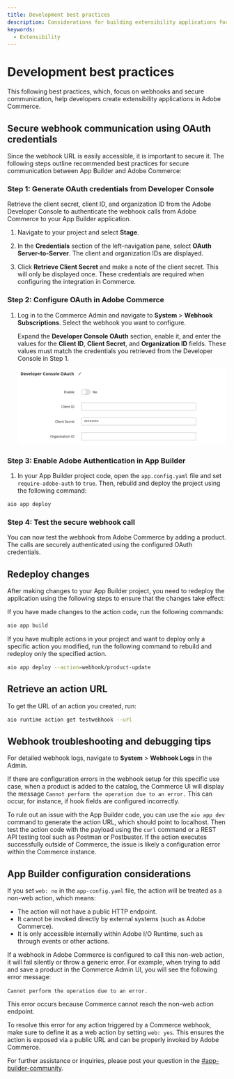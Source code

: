 ```yaml
---
title: Development best practices
description: Considerations for building extensibility applications for Adobe Commerce.
keywords:
  - Extensibility
---
```


# Development best practices

This following best practices, which, focus on webhooks and secure communication, help developers create extensibility applications in Adobe Commerce.

## Secure webhook communication using OAuth credentials

Since the webhook URL is easily accessible, it is important to secure it. The following steps outline recommended best practices for secure communication between App Builder and Adobe Commerce:

### Step 1: Generate OAuth credentials from Developer Console

Retrieve the client secret, client ID, and organization ID from the Adobe Developer Console to authenticate the webhook calls from Adobe Commerce to your App Builder application.

1. Navigate to your project and select **Stage**.

1. In the **Credentials** section of the left-navigation pane, select **OAuth Server-to-Server**. The client and organization IDs are displayed.

1. Click **Retrieve Client Secret** and make a note of the client secret. This will only be displayed once. These credentials are required when configuring the integration in Commerce.

### Step 2: Configure OAuth in Adobe Commerce

1. Log in to the Commerce Admin and navigate to **System** > **Webhook Subscriptions**. Select the webhook you want to configure.

   Expand the **Developer Console OAuth** section, enable it, and enter the values for the **Client ID**, **Client Secret**, and **Organization ID** fields. These values must match the credentials you retrieved from the Developer Console in Step 1.

   ![oAuth Section in Webhooks Subscription](../../_images/webhooks/tutorial/developer-console-oauth-commerce.png)

### Step 3: Enable Adobe Authentication in App Builder

1. In your App Builder project code, open the `app.config.yaml` file and set `require-adobe-auth` to `true`. Then, rebuild and deploy the project using the following command:

  ```bash
  aio app deploy
  ```

### Step 4: Test the secure webhook call

You can now test the webhook from Adobe Commerce by adding a product. The calls are securely authenticated using the configured OAuth credentials.

## Redeploy changes

After making changes to your App Builder project, you need to redeploy the application using the following steps to ensure that the changes take effect:

If you have made changes to the action code, run the following commands:

```bash
aio app build
```

If you have multiple actions in your project and want to deploy only a specific action you modified, run the following command to rebuild and redeploy only the specified action.

```bash
aio app deploy --action=webhook/product-update
```

## Retrieve an action URL

To get the URL of an action you created, run:

```bash
aio runtime action get testwebhook --url
```

## Webhook troubleshooting and debugging tips

For detailed webhook logs, navigate to **System** > **Webhook Logs** in the Admin.

If there are configuration errors in the webhook setup for this specific use case, when a product is added to the catalog, the Commerce UI will display the message `Cannot perform the operation due to an error.` This can occur, for instance, if hook fields are configured incorrectly.

To rule out an issue with the App Builder code, you can use the `aio app dev` command to generate the action URL, which should point to localhost. Then test the action code with the payload using the `curl` command or a REST API testing tool such as Postman or Postbuster. If the action executes successfully outside of Commerce, the issue is likely a configuration error within the Commerce instance.

## App Builder configuration considerations

If you set `web: no` in the  `app-config.yaml` file, the action will be treated as a non-web action, which means:

* The action will not have a public HTTP endpoint.
* It cannot be invoked directly by external systems (such as Adobe Commerce).
* It is only accessible internally within Adobe I/O Runtime, such as through events or other actions.

If a webhook in Adobe Commerce is configured to call this non-web action, it will fail silently or throw a generic error. For example, when trying to add and save a product in the Commerce Admin UI, you will see the following error message:

`Cannot perform the operation due to an error.`

This error occurs because Commerce cannot reach the non-web action endpoint.

To resolve this error for any action triggered by a Commerce webhook, make sure to define it as a web action by setting `web: yes`. This ensures the action is exposed via a public URL and can be properly invoked by Adobe Commerce.

For further assistance or inquiries, please post your question in the [#app-builder-community](https://magentocommeng.slack.com/).
